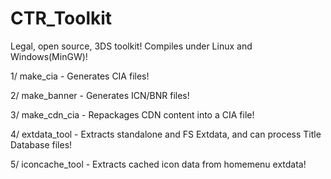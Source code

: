 CTR_Toolkit
=============

Legal, open source, 3DS toolkit! Compiles under Linux and Windows(MinGW)!

1/ make_cia - Generates CIA files!

2/ make_banner - Generates ICN/BNR files!

3/ make_cdn_cia - Repackages CDN content into a CIA file!

4/ extdata_tool - Extracts standalone and FS Extdata, and can process Title Database files!

5/ iconcache_tool - Extracts cached icon data from homemenu extdata!
